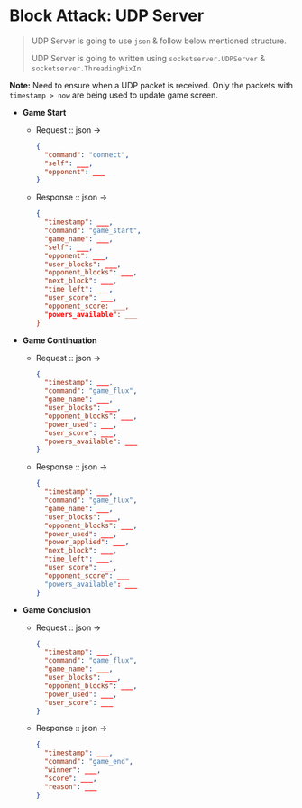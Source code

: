 # Block Attack: UDP Server

> UDP Server is going to use `json` & follow below mentioned structure.
> 
> UDP Server is going to written using `socketserver.UDPServer` & `socketserver.ThreadingMixIn`.

**Note:** Need to ensure when a UDP packet is received. Only the packets with `timestamp > now` are being used to update game screen.

* **Game Start**
    
    * Request :: json ->
      ```json
      {
        "command": "connect",
        "self": ___,
        "opponent": ___
      }
      ```

    * Response :: json ->
      ```json
      {
        "timestamp": ___,
        "command": "game_start",
        "game_name": ___,
        "self": ___,
        "opponent": ___,
        "user_blocks": ___,
        "opponent_blocks": ___,
        "next_block": ___,
        "time_left": ___,
        "user_score": ___,
        "opponent_score: ___,
        "powers_available": ___
      }
      ```

* **Game Continuation**
    
    * Request :: json ->
      ```json
      {
        "timestamp": ___,
        "command": "game_flux",
        "game_name": ___,
        "user_blocks": ___,
        "opponent_blocks": ___,
        "power_used": ___,
        "user_score": ___,
        "powers_available": ___
      }
      ```

    * Response :: json ->
      ```json
      {
        "timestamp": ___,
        "command": "game_flux",
        "game_name": ___,
        "user_blocks": ___,
        "opponent_blocks": ___,
        "power_used": ___,
        "power_applied": ___,
        "next_block": ___,
        "time_left": ___,
        "user_score": ___,
        "opponent_score": ___
        "powers_available": ___
      }
      ```

* **Game Conclusion**
    
    * Request :: json ->
      ```json
      {
        "timestamp": ___,
        "command": "game_flux",
        "game_name": ___,
        "user_blocks": ___,
        "opponent_blocks": ___,
        "power_used": ___,
        "user_score": ___
      }
      ```

    * Response :: json ->
      ```json
      {
        "timestamp": ___,
        "command": "game_end",
        "winner": ___,
        "score": ___,
        "reason": ___
      }
      ```
